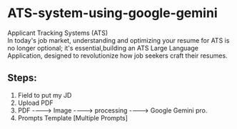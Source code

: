 # ATS-system-using-google-gemini
 Applicant Tracking Systems (ATS) 
<br>
 In today's job market, understanding and optimizing your resume for ATS is no longer optional; it's essential,building an ATS Large Language Application, designed to revolutionize how job seekers craft their resumes.

## Steps:
1. Field to put my JD
2. Upload PDF
3. PDF ----> Image ----> processing ----> Google Gemini pro.
4. Prompts Template [Multiple Prompts]

